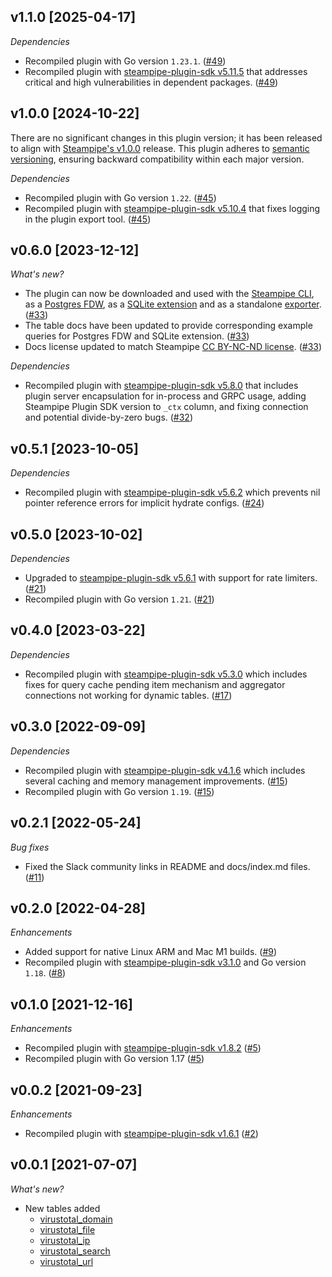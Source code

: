 ## v1.1.0 [2025-04-17]

_Dependencies_

- Recompiled plugin with Go version `1.23.1`. ([#49](https://github.com/turbot/steampipe-plugin-virustotal/pull/49))
- Recompiled plugin with [steampipe-plugin-sdk v5.11.5](https://github.com/turbot/steampipe-plugin-sdk/blob/v5.11.5/CHANGELOG.md#v5115-2025-03-31) that addresses critical and high vulnerabilities in dependent packages. ([#49](https://github.com/turbot/steampipe-plugin-virustotal/pull/49))

## v1.0.0 [2024-10-22]

There are no significant changes in this plugin version; it has been released to align with [Steampipe's v1.0.0](https://steampipe.io/changelog/steampipe-cli-v1-0-0) release. This plugin adheres to [semantic versioning](https://semver.org/#semantic-versioning-specification-semver), ensuring backward compatibility within each major version.

_Dependencies_

- Recompiled plugin with Go version `1.22`. ([#45](https://github.com/turbot/steampipe-plugin-virustotal/pull/45))
- Recompiled plugin with [steampipe-plugin-sdk v5.10.4](https://github.com/turbot/steampipe-plugin-sdk/blob/develop/CHANGELOG.md#v5104-2024-08-29) that fixes logging in the plugin export tool. ([#45](https://github.com/turbot/steampipe-plugin-virustotal/pull/45))

## v0.6.0 [2023-12-12]

_What's new?_

- The plugin can now be downloaded and used with the [Steampipe CLI](https://steampipe.io/docs), as a [Postgres FDW](https://steampipe.io/docs/steampipe_postgres/overview), as a [SQLite extension](https://steampipe.io/docs//steampipe_sqlite/overview) and as a standalone [exporter](https://steampipe.io/docs/steampipe_export/overview). ([#33](https://github.com/turbot/steampipe-plugin-virustotal/pull/33))
- The table docs have been updated to provide corresponding example queries for Postgres FDW and SQLite extension. ([#33](https://github.com/turbot/steampipe-plugin-virustotal/pull/33))
- Docs license updated to match Steampipe [CC BY-NC-ND license](https://github.com/turbot/steampipe-plugin-virustotal/blob/main/docs/LICENSE). ([#33](https://github.com/turbot/steampipe-plugin-virustotal/pull/33))

_Dependencies_

- Recompiled plugin with [steampipe-plugin-sdk v5.8.0](https://github.com/turbot/steampipe-plugin-sdk/blob/main/CHANGELOG.md#v580-2023-12-11) that includes plugin server encapsulation for in-process and GRPC usage, adding Steampipe Plugin SDK version to `_ctx` column, and fixing connection and potential divide-by-zero bugs. ([#32](https://github.com/turbot/steampipe-plugin-virustotal/pull/32))

## v0.5.1 [2023-10-05]

_Dependencies_

- Recompiled plugin with [steampipe-plugin-sdk v5.6.2](https://github.com/turbot/steampipe-plugin-sdk/blob/main/CHANGELOG.md#v562-2023-10-03) which prevents nil pointer reference errors for implicit hydrate configs. ([#24](https://github.com/turbot/steampipe-plugin-virustotal/pull/24))

## v0.5.0 [2023-10-02]

_Dependencies_

- Upgraded to [steampipe-plugin-sdk v5.6.1](https://github.com/turbot/steampipe-plugin-sdk/blob/main/CHANGELOG.md#v561-2023-09-29) with support for rate limiters. ([#21](https://github.com/turbot/steampipe-plugin-virustotal/pull/21))
- Recompiled plugin with Go version `1.21`. ([#21](https://github.com/turbot/steampipe-plugin-virustotal/pull/21))

## v0.4.0 [2023-03-22]

_Dependencies_

- Recompiled plugin with [steampipe-plugin-sdk v5.3.0](https://github.com/turbot/steampipe-plugin-sdk/blob/main/CHANGELOG.md#v530-2023-03-16) which includes fixes for query cache pending item mechanism and aggregator connections not working for dynamic tables. ([#17](https://github.com/turbot/steampipe-plugin-virustotal/pull/17))

## v0.3.0 [2022-09-09]

_Dependencies_

- Recompiled plugin with [steampipe-plugin-sdk v4.1.6](https://github.com/turbot/steampipe-plugin-sdk/blob/main/CHANGELOG.md#v416-2022-09-02) which includes several caching and memory management improvements. ([#15](https://github.com/turbot/steampipe-plugin-virustotal/pull/15))
- Recompiled plugin with Go version `1.19`. ([#15](https://github.com/turbot/steampipe-plugin-virustotal/pull/15))

## v0.2.1 [2022-05-24]

_Bug fixes_

- Fixed the Slack community links in README and docs/index.md files. ([#11](https://github.com/turbot/steampipe-plugin-virustotal/pull/11))

## v0.2.0 [2022-04-28]

_Enhancements_

- Added support for native Linux ARM and Mac M1 builds. ([#9](https://github.com/turbot/steampipe-plugin-virustotal/pull/9))
- Recompiled plugin with [steampipe-plugin-sdk v3.1.0](https://github.com/turbot/steampipe-plugin-sdk/blob/main/CHANGELOG.md#v310--2022-03-30) and Go version `1.18`. ([#8](https://github.com/turbot/steampipe-plugin-virustotal/pull/8))

## v0.1.0 [2021-12-16]

_Enhancements_

- Recompiled plugin with [steampipe-plugin-sdk v1.8.2](https://github.com/turbot/steampipe-plugin-sdk/blob/main/CHANGELOG.md#v182--2021-11-22) ([#5](https://github.com/turbot/steampipe-plugin-virustotal/pull/5))
- Recompiled plugin with Go version 1.17 ([#5](https://github.com/turbot/steampipe-plugin-virustotal/pull/5))

## v0.0.2 [2021-09-23]

_Enhancements_

- Recompiled plugin with [steampipe-plugin-sdk v1.6.1](https://github.com/turbot/steampipe-plugin-sdk/blob/main/CHANGELOG.md#v161--2021-09-21) ([#2](https://github.com/turbot/steampipe-plugin-virustotal/pull/2))

## v0.0.1 [2021-07-07]

_What's new?_

- New tables added
  - [virustotal_domain](https://hub.steampipe.io/plugins/turbot/virustotal/tables/virustotal_domain)
  - [virustotal_file](https://hub.steampipe.io/plugins/turbot/virustotal/tables/virustotal_file)
  - [virustotal_ip](https://hub.steampipe.io/plugins/turbot/virustotal/tables/virustotal_ip)
  - [virustotal_search](https://hub.steampipe.io/plugins/turbot/virustotal/tables/virustotal_search)
  - [virustotal_url](https://hub.steampipe.io/plugins/turbot/virustotal/tables/virustotal_url)
